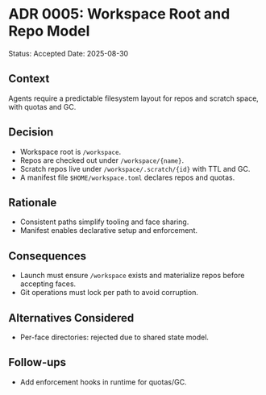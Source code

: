 # ADR 0005: Workspace Root and Repo Model

Status: Accepted Date: 2025-08-30

## Context

Agents require a predictable filesystem layout for repos and scratch space, with quotas and GC.

## Decision

- Workspace root is `/workspace`.
- Repos are checked out under `/workspace/{name}`.
- Scratch repos live under `/workspace/.scratch/{id}` with TTL and GC.
- A manifest file `$HOME/workspace.toml` declares repos and quotas.

## Rationale

- Consistent paths simplify tooling and face sharing.
- Manifest enables declarative setup and enforcement.

## Consequences

- Launch must ensure `/workspace` exists and materialize repos before accepting faces.
- Git operations must lock per path to avoid corruption.

## Alternatives Considered

- Per-face directories: rejected due to shared state model.

## Follow-ups

- Add enforcement hooks in runtime for quotas/GC.

